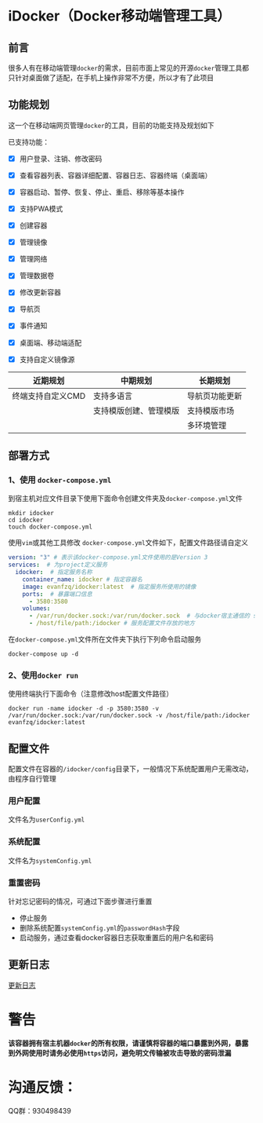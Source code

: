 # iDocker（Docker移动端管理工具）
## 前言
很多人有在移动端管理`docker`的需求，目前市面上常见的开源`docker`管理工具都只针对桌面做了适配，在手机上操作非常不方便，所以才有了此项目

## 功能规划
这一个在移动端网页管理`docker`的工具，目前的功能支持及规划如下

已支持功能：
- [x] 用户登录、注销、修改密码 
- [x] 查看容器列表、容器详细配置、容器日志、容器终端（桌面端）
- [x] 容器启动、暂停、恢复、停止、重启、移除等基本操作 
- [x] 支持PWA模式 
- [x] 创建容器 
- [x] 管理镜像 
- [x] 管理网络 
- [x] 管理数据卷 
- [x] 修改更新容器
- [x] 导航页
- [x] 事件通知
- [x] 桌面端、移动端适配
- [x] 支持自定义镜像源


| 近期规划 | 中期规划 | 长期规划 |
|--|--|--|
|终端支持自定义CMD|支持多语言|导航页功能更新|
||支持模版创建、管理模版|支持模版市场|
|||多环境管理|
  
## 部署方式

### 1、使用 `docker-compose.yml`

到宿主机对应文件目录下使用下面命令创建文件夹及`docker-compose.yml`文件
```
mkdir idocker
cd idocker
touch docker-compose.yml
```
使用`vim`或其他工具修改 `docker-compose.yml`文件如下，配置文件路径请自定义
```yml
version: "3" # 表示该docker-compose.yml文件使用的是Version 3  
services:  # 为project定义服务
  idocker:  # 指定服务名称
    container_name: idocker # 指定容器名
    image: evanfzq/idocker:latest  # 指定服务所使用的镜像
    ports:  # 暴露端口信息
      - 3580:3580
    volumes:
      - /var/run/docker.sock:/var/run/docker.sock  # 与docker宿主通信的 sock 地址
      - /host/file/path:/idocker # 服务配置文件存放的地方
```
在`docker-compose.yml`文件所在文件夹下执行下列命令启动服务
```
docker-compose up -d 
```

### 2、使用`docker run`
使用终端执行下面命令（注意修改host配置文件路径）
```
docker run -name idocker -d -p 3580:3580 -v /var/run/docker.sock:/var/run/docker.sock -v /host/file/path:/idocker evanfzq/idocker:latest
```

## 配置文件
配置文件在容器的`/idocker/config`目录下，一般情况下系统配置用户无需改动，由程序自行管理
### 用户配置
文件名为`userConfig.yml`

### 系统配置
文件名为`systemConfig.yml`

### 重置密码
针对忘记密码的情况，可通过下面步骤进行重置

- 停止服务
- 删除系统配置`systemConfig.yml`的`passwordHash`字段
- 启动服务，通过查看docker容器日志获取重置后的用户名和密码

## 更新日志
[更新日志](https://github.com/EvanFzq/idocker/blob/main/CHANGELOG.md)

# 警告
**该容器拥有宿主机器`docker`的所有权限，请谨慎将容器的端口暴露到外网，暴露到外网使用时请务必使用`https`访问，避免明文传输被攻击导致的密码泄漏**

# 沟通反馈：
QQ群：930498439